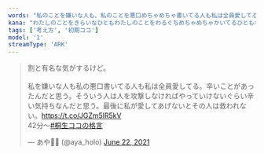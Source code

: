 ```yaml
---
words: "私のことを嫌いな人も、私のことを悪口めちゃめちゃ書いてる人も私は全員愛してる。きっと辛いことがあったんだと思う。そういう人は人を攻撃しなければ、ちょっとやっていけないぐらい辛い気持ちなんだと思う。最後に私が愛してあげないとその人は救われない。"
kana: "わたしのことをきらいなひともわたしのことをわるぐちめちゃめちゃかいてるひともわたしはぜんいんあいしてるきっとつらいことがあったんだとおもうそういうひとはひとをこうげきしなければちょっとやっていけないぐらいつらいきもちなんだとおもうさいごにわたしがあいしてあげないとそのひとはすくわれない"
tags: ['考え方', '初期ココ']
model: '1'
streamType: 'ARK'
---
```


<blockquote class="twitter-tweet"><p lang="ja" dir="ltr">割と有名な気がするけど。<br><br>私を嫌いな人も私の悪口書いてる人も私は全員愛してる。辛いことがあったんだと思う。そういう人は人を攻撃しなければやっていけないぐらい辛い気持ちなんだと思う。最後に私が愛してあげないとその人は救われない。<a href="https://t.co/JGZm5lR5kV">https://t.co/JGZm5lR5kV</a><br>42分〜<a href="https://twitter.com/hashtag/%E6%A1%90%E7%94%9F%E3%82%B3%E3%82%B3%E3%81%AE%E6%A0%BC%E8%A8%80?src=hash&amp;ref_src=twsrc%5Etfw">#桐生ココの格言</a></p>&mdash; あや🐉🍬 (@aya_holo) <a href="https://twitter.com/aya_holo/status/1407246889003618314?ref_src=twsrc%5Etfw">June 22, 2021</a></blockquote> <script async src="https://platform.twitter.com/widgets.js" charset="utf-8"></script>

